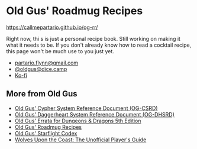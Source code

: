 #  Old Gus' Roadmug Recipes 

https://callmepartario.github.io/og-rr/

Right now, thi s is just a personal recipe book. Still working on making it what it needs to be. If you don't already know how to read a cocktail recipe, this page won't be much use to you just yet.

- partario.flynn@gmail.com
- [@oldgus@dice.camp](https://dice.camp/@oldgus)
- [Ko-fi](https://ko-fi.com/oldgus)

## More from Old Gus

- [Old Gus' Cypher System Reference Document (OG-CSRD)](https://callmepartario.github.io/og-csrd/)
- [Old Gus' Daggerheart System Reference Document (OG-DHSRD)](https://callmepartario.github.io/og-dhsrd/)
- [Old Gus' Errata for Dungeons & Dragons 5th Edition](https://callmepartario.github.io/old-gus-errata/)
- [Old Gus' Roadmug Recipes](https://callmepartario.github.io/og-rr/)
- [Old Gus' Starflight Codex](https://callmepartario.github.io/starflight-codex/)
- [Wolves Upon the Coast: The Unofficial Player's Guide](https://callmepartario.github.io/wutc/)
